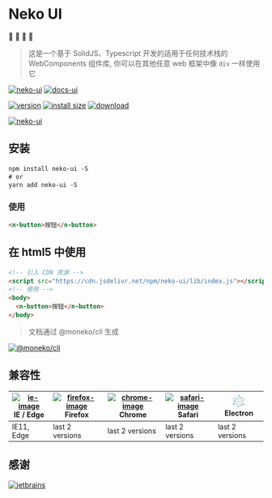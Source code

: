[home-url]: https://monako97.github.io/neko-ui
[home-tag]: https://cdn.staticaly.com/gh/monako97/cdn/main/image/202307281703208.svg
[jetbrains-tag]: https://cdn.staticaly.com/gh/monako97/cdn/main/image/202307281758090.svg
[jetbrains-url]: https://www.jetbrains.com/?from=monako
[docs-url]: https://monako97.github.io/neko-ui
[docs-tag]: https://cdn.staticaly.com/gh/monako97/cdn/main/image/202307281701250.svg
[npm-url]: https://npmjs.org/package/neko-ui
[cli-url]: https://www.npmjs.com/package/@moneko/cli
[cli-tag]: https://nodei.co/npm/@moneko/cli.png
[install-tag]: https://nodei.co/npm/neko-ui.png
[version-tag]: https://img.shields.io/npm/v/neko-ui/latest.svg?logo=npm
[size-tag]: https://packagephobia.com/badge?p=neko-ui@latest
[size-url]: https://packagephobia.com/result?p=neko-ui@latest
[download-tag]: https://img.shields.io/npm/dm/neko-ui.svg?logo=docusign

# Neko UI

🐾 🐾 🐾 🐾

> 这是一个基于 SolidJS、Typescript 开发的适用于任何技术栈的 WebComponents 组件库, 你可以在其他任意 web 框架中像 `div` 一样使用它

[![neko-ui][home-tag]][home-url]
[![docs-ui][docs-tag]][docs-url]

[![version][version-tag]][npm-url]
[![install size][size-tag]][size-url]
[![download][download-tag]][npm-url]

[![neko-ui][install-tag]][npm-url]

## 安装

```shell
npm install neko-ui -S
# or
yarn add neko-ui -S
```

### 使用

```html
<n-button>按钮</n-button>
```

## 在 html5 中使用

```html
<!-- 引入 CDN 资源 -->
<script src="https://cdn.jsdelivr.net/npm/neko-ui/lib/index.js"></script>
<!-- 使用 -->
<body>
  <n-button>按钮</n-button>
</body>
```

> 文档通过 @moneko/cli 生成

[![@moneko/cli][cli-tag]][cli-url]

## 兼容性

| [![ie-image](https://raw.githubusercontent.com/alrra/browser-logos/master/src/edge/edge_24x24.png)](http://godban.github.io/browsers-support-badges/)<br>IE / Edge | [![firefox-image](https://raw.githubusercontent.com/alrra/browser-logos/master/src/firefox/firefox_24x24.png)](http://godban.github.io/browsers-support-badges/)<br>Firefox | [![chrome-image](https://raw.githubusercontent.com/alrra/browser-logos/master/src/chrome/chrome_24x24.png)](http://godban.github.io/browsers-support-badges/)<br>Chrome | [![safari-image](https://raw.githubusercontent.com/alrra/browser-logos/master/src/safari/safari_24x24.png)](http://godban.github.io/browsers-support-badges/)<br>Safari | [![electron-image](https://raw.githubusercontent.com/alrra/browser-logos/master/src/electron/electron_24x24.png)](http://godban.github.io/browsers-support-badges/)<br>Electron |
| ------------------------------------------------------------------------------------------------------------------------------------------------------------------ | --------------------------------------------------------------------------------------------------------------------------------------------------------------------------- | ----------------------------------------------------------------------------------------------------------------------------------------------------------------------- | ----------------------------------------------------------------------------------------------------------------------------------------------------------------------- | ------------------------------------------------------------------------------------------------------------------------------------------------------------------------------- |
| IE11, Edge                                                                                                                                                         | last 2 versions                                                                                                                                                             | last 2 versions                                                                                                                                                         | last 2 versions                                                                                                                                                         | last 2 versions                                                                                                                                                                 |

## 感谢

[![jetbrains][jetbrains-tag]][jetbrains-url]
